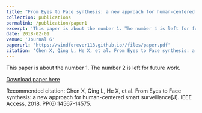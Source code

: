 ```yaml
---
title: "From Eyes to Face synthesis: a new approach for human-centered smart surveillance"
collection: publications
permalink: /publication/paper1
excerpt: 'This paper is about the number 1. The number 4 is left for future work.'
date: 2018-02-01
venue: 'Journal 6'
paperurl: 'https://windforever118.github.io//files/paper.pdf'
citation: 'Chen X, Qing L, He X, et al. From Eyes to Face synthesis: a new approach for human-centered smart surveillance[J]. IEEE Access, 2018, PP(6):14567-14575.'
---
```

This paper is about the number 1. The number 2 is left for future work.

[Download paper here](https://windforever118.github.io//files/paper1.pdf)

Recommended citation: Chen X, Qing L, He X, et al. From Eyes to Face synthesis: a new approach for human-centered smart surveillance[J]. IEEE Access, 2018, PP(6):14567-14575.